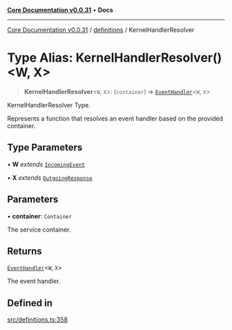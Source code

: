 [**Core Documentation v0.0.31**](../../README.md) • **Docs**

***

[Core Documentation v0.0.31](../../modules.md) / [definitions](../README.md) / KernelHandlerResolver

# Type Alias: KernelHandlerResolver()\<W, X\>

> **KernelHandlerResolver**\<`W`, `X`\>: (`container`) => [`EventHandler`](EventHandler.md)\<`W`, `X`\>

KernelHandlerResolver Type.

Represents a function that resolves an event handler based on the provided container.

## Type Parameters

• **W** *extends* [`IncomingEvent`](../../events/IncomingEvent/classes/IncomingEvent.md)

• **X** *extends* [`OutgoingResponse`](../../events/OutgoingResponse/classes/OutgoingResponse.md)

## Parameters

• **container**: `Container`

The service container.

## Returns

[`EventHandler`](EventHandler.md)\<`W`, `X`\>

The event handler.

## Defined in

[src/definitions.ts:358](https://github.com/stonemjs/core/blob/40e6656006329b0d27f05f845f48db22a574f5ce/src/definitions.ts#L358)
